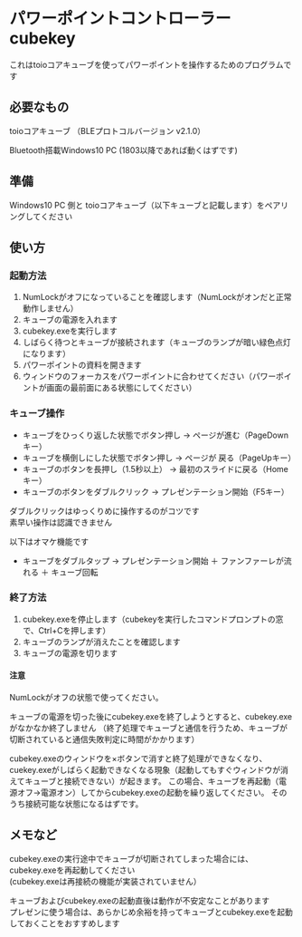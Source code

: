 # パワーポイントコントローラー cubekey

これはtoioコアキューブを使ってパワーポイントを操作するためのプログラムです

## 必要なもの

toioコアキューブ （BLEプロトコルバージョン v2.1.0）

Bluetooth搭載Windows10 PC (1803以降であれば動くはずです)

## 準備

Windows10 PC 側と toioコアキューブ（以下キューブと記載します）をペアリングしてください

## 使い方

### 起動方法

1. NumLockがオフになっていることを確認します（NumLockがオンだと正常動作しません）
2. キューブの電源を入れます
3. cubekey.exeを実行します
4. しばらく待つとキューブが接続されます（キューブのランプが暗い緑色点灯になります）
5. パワーポイントの資料を開きます
6. ウィンドウのフォーカスをパワーポイントに合わせてください（パワーポイントが画面の最前面にある状態にしてください）

### キューブ操作

* キューブをひっくり返した状態でボタン押し → ページが進む（PageDownキー）
* キューブを横倒しにした状態でボタン押し → ページが 戻る（PageUpキー）
* キューブのボタンを長押し（1.5秒以上） → 最初のスライドに戻る（Homeキー）
* キューブのボタンをダブルクリック → プレゼンテーション開始（F5キー）

ダブルクリックはゆっくりめに操作するのがコツです  
素早い操作は認識できません

以下はオマケ機能です

* キューブをダブルタップ → プレゼンテーション開始 ＋ ファンファーレが流れる ＋ キューブ回転

### 終了方法

1. cubekey.exeを停止します（cubekeyを実行したコマンドプロンプトの窓で、Ctrl+Cを押します）
2. キューブのランプが消えたことを確認します
3. キューブの電源を切ります

#### 注意

NumLockがオフの状態で使ってください。

キューブの電源を切った後にcubekey.exeを終了しようとすると、cubekey.exeがなかなか終了しません
（終了処理でキューブと通信を行うため、キューブが切断されていると通信失敗判定に時間がかかります）

cubekey.exeのウィンドウを×ボタンで消すと終了処理ができなくなり、cuekey.exeがしばらく起動できなくなる現象（起動してもすぐウィンドウが消えてキューブと接続できない）が起きます。
この場合、キューブを再起動（電源オフ→電源オン）してからcubekey.exeの起動を繰り返してください。
そのうち接続可能な状態になるはずです。



## メモなど

cubekey.exeの実行途中でキューブが切断されてしまった場合には、cubekey.exeを再起動してください  
(cubekey.exeは再接続の機能が実装されていません）

キューブおよびcubekey.exeの起動直後は動作が不安定なことがあります  
プレゼンに使う場合は、あらかじめ余裕を持ってキューブとcubekey.exeを起動しておくことをおすすめします
